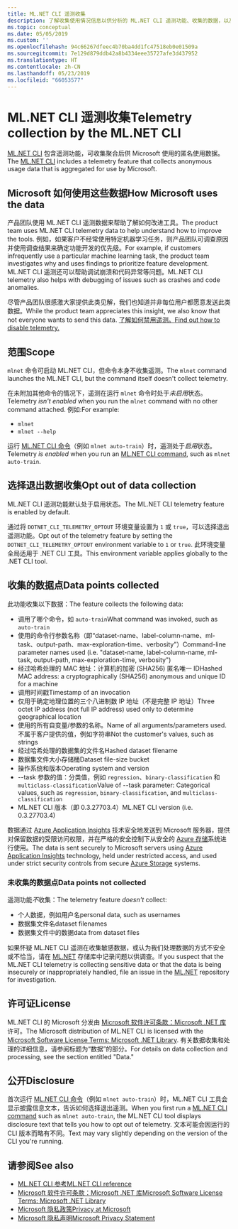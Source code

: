 ```yaml
---
title: ML.NET CLI 遥测收集
description: 了解收集使用情况信息以供分析的 ML.NET CLI 遥测功能、收集的数据，以及如何禁用遥测。 此外，还可以找到 .NET 许可协议的链接以及有关 Microsoft GDPR 合规性的信息。
ms.topic: conceptual
ms.date: 05/05/2019
ms.custom: ''
ms.openlocfilehash: 94c66267dfeec4b70ba4dd1fc47518eb0e01509a
ms.sourcegitcommit: 7e129d879ddb42a8b4334eee35727afe3d437952
ms.translationtype: HT
ms.contentlocale: zh-CN
ms.lasthandoff: 05/23/2019
ms.locfileid: "66053577"
---
```

# <a name="telemetry-collection-by-the-mlnet-cli"></a><span data-ttu-id="4e950-104">ML.NET CLI 遥测收集</span><span class="sxs-lookup"><span data-stu-id="4e950-104">Telemetry collection by the ML.NET CLI</span></span>

<span data-ttu-id="4e950-105">[ML.NET CLI](http://aka.ms/mlnet-cli) 包含遥测功能，可收集聚合后供 Microsoft 使用的匿名使用数据。</span><span class="sxs-lookup"><span data-stu-id="4e950-105">The [ML.NET CLI](http://aka.ms/mlnet-cli) includes a telemetry feature that collects anonymous usage data that is aggregated for use by Microsoft.</span></span>

## <a name="how-microsoft-uses-the-data"></a><span data-ttu-id="4e950-106">Microsoft 如何使用这些数据</span><span class="sxs-lookup"><span data-stu-id="4e950-106">How Microsoft uses the data</span></span>

<span data-ttu-id="4e950-107">产品团队使用 ML.NET CLI 遥测数据来帮助了解如何改进工具。</span><span class="sxs-lookup"><span data-stu-id="4e950-107">The product team uses ML.NET CLI telemetry data to help understand how to improve the tools.</span></span> <span data-ttu-id="4e950-108">例如，如果客户不经常使用特定机器学习任务，则产品团队可调查原因并使用调查结果来确定功能开发的优先级。</span><span class="sxs-lookup"><span data-stu-id="4e950-108">For example, if customers infrequently use a particular machine learning task, the product team investigates why and uses findings to prioritize feature development.</span></span> <span data-ttu-id="4e950-109">ML.NET CLI 遥测还可以帮助调试崩溃和代码异常等问题。</span><span class="sxs-lookup"><span data-stu-id="4e950-109">ML.NET CLI telemetry also helps with debugging of issues such as crashes and code anomalies.</span></span> 

<span data-ttu-id="4e950-110">尽管产品团队很感激大家提供此类见解，我们也知道并非每位用户都愿意发送此类数据。</span><span class="sxs-lookup"><span data-stu-id="4e950-110">While the product team appreciates this insight, we also know that not everyone wants to send this data.</span></span> [<span data-ttu-id="4e950-111">了解如何禁用遥测。</span><span class="sxs-lookup"><span data-stu-id="4e950-111">Find out how to disable telemetry.</span></span>](#opt-out-of-data-collection)

## <a name="scope"></a><span data-ttu-id="4e950-112">范围</span><span class="sxs-lookup"><span data-stu-id="4e950-112">Scope</span></span>

<span data-ttu-id="4e950-113">`mlnet` 命令可启动 ML.NET CLI，但命令本身不收集遥测。</span><span class="sxs-lookup"><span data-stu-id="4e950-113">The `mlnet` command launches the ML.NET CLI, but the command itself doesn't collect telemetry.</span></span>

<span data-ttu-id="4e950-114">在未附加其他命令的情况下，遥测在运行 `mlnet` 命令时处于*未启用*状态。</span><span class="sxs-lookup"><span data-stu-id="4e950-114">Telemetry *isn't enabled* when you run the `mlnet` command with no other command attached.</span></span> <span data-ttu-id="4e950-115">例如:</span><span class="sxs-lookup"><span data-stu-id="4e950-115">For example:</span></span>

- `mlnet`
- `mlnet --help`

<span data-ttu-id="4e950-116">运行 [ML.NET CLI 命令](../reference/ml-net-cli-reference.md)（例如 `mlnet auto-train`）时，遥测处于*启用*状态。</span><span class="sxs-lookup"><span data-stu-id="4e950-116">Telemetry *is enabled* when you run an [ML.NET CLI command](../reference/ml-net-cli-reference.md), such as `mlnet auto-train`.</span></span>

## <a name="opt-out-of-data-collection"></a><span data-ttu-id="4e950-117">选择退出数据收集</span><span class="sxs-lookup"><span data-stu-id="4e950-117">Opt out of data collection</span></span>

<span data-ttu-id="4e950-118">ML.NET CLI 遥测功能默认处于启用状态。</span><span class="sxs-lookup"><span data-stu-id="4e950-118">The ML.NET CLI telemetry feature is enabled by default.</span></span>

<span data-ttu-id="4e950-119">通过将 `DOTNET_CLI_TELEMETRY_OPTOUT` 环境变量设置为 `1` 或 `true`，可以选择退出遥测功能。</span><span class="sxs-lookup"><span data-stu-id="4e950-119">Opt out of the telemetry feature by setting the `DOTNET_CLI_TELEMETRY_OPTOUT` environment variable to `1` or `true`.</span></span> <span data-ttu-id="4e950-120">此环境变量全局适用于 .NET CLI 工具。</span><span class="sxs-lookup"><span data-stu-id="4e950-120">This environment variable applies globally to the .NET CLI tool.</span></span>

## <a name="data-points-collected"></a><span data-ttu-id="4e950-121">收集的数据点</span><span class="sxs-lookup"><span data-stu-id="4e950-121">Data points collected</span></span>

<span data-ttu-id="4e950-122">此功能收集以下数据：</span><span class="sxs-lookup"><span data-stu-id="4e950-122">The feature collects the following data:</span></span>

- <span data-ttu-id="4e950-123">调用了哪个命令，如 `auto-train`</span><span class="sxs-lookup"><span data-stu-id="4e950-123">What command was invoked, such as `auto-train`</span></span>
- <span data-ttu-id="4e950-124">使用的命令行参数名称（即“dataset-name、label-column-name、ml-task、output-path、max-exploration-time、verbosity”）</span><span class="sxs-lookup"><span data-stu-id="4e950-124">Command-line parameter names used (i.e. "dataset-name, label-column-name, ml-task, output-path, max-exploration-time, verbosity")</span></span>
- <span data-ttu-id="4e950-125">经过哈希处理的 MAC 地址：计算机的加密 (SHA256) 匿名唯一 ID</span><span class="sxs-lookup"><span data-stu-id="4e950-125">Hashed MAC address: a cryptographically (SHA256) anonymous and unique ID for a machine</span></span>
- <span data-ttu-id="4e950-126">调用时间戳</span><span class="sxs-lookup"><span data-stu-id="4e950-126">Timestamp of an invocation</span></span>
- <span data-ttu-id="4e950-127">仅用于确定地理位置的三个八进制数 IP 地址（不是完整 IP 地址）</span><span class="sxs-lookup"><span data-stu-id="4e950-127">Three octet IP address (not full IP address) used only to determine geographical location</span></span>
- <span data-ttu-id="4e950-128">使用的所有自变量/参数的名称。</span><span class="sxs-lookup"><span data-stu-id="4e950-128">Name of all arguments/parameters used.</span></span> <span data-ttu-id="4e950-129">不属于客户提供的值，例如字符串</span><span class="sxs-lookup"><span data-stu-id="4e950-129">Not the customer's values, such as strings</span></span>
- <span data-ttu-id="4e950-130">经过哈希处理的数据集的文件名</span><span class="sxs-lookup"><span data-stu-id="4e950-130">Hashed dataset filename</span></span>
- <span data-ttu-id="4e950-131">数据集文件大小存储桶</span><span class="sxs-lookup"><span data-stu-id="4e950-131">Dataset file-size bucket</span></span>
- <span data-ttu-id="4e950-132">操作系统和版本</span><span class="sxs-lookup"><span data-stu-id="4e950-132">Operating system and version</span></span>
- <span data-ttu-id="4e950-133">--task 参数的值：分类值，例如 `regression`、`binary-classification` 和 `multiclass-classification`</span><span class="sxs-lookup"><span data-stu-id="4e950-133">Value of --task parameter: Categorical values, such as `regression`, `binary-classification`, and `multiclass-classification`</span></span>
- <span data-ttu-id="4e950-134">ML.NET CLI 版本（即 0.3.27703.4）</span><span class="sxs-lookup"><span data-stu-id="4e950-134">ML.NET CLI version (i.e. 0.3.27703.4)</span></span>

<span data-ttu-id="4e950-135">数据通过 [Azure Application Insights](https://azure.microsoft.com/services/application-insights/) 技术安全地发送到 Microsoft 服务器，提供对保留数据的受限访问权限，并在严格的安全控制下从安全的 [Azure 存储](https://azure.microsoft.com/services/storage/)系统进行使用。</span><span class="sxs-lookup"><span data-stu-id="4e950-135">The data is sent securely to Microsoft servers using [Azure Application Insights](https://azure.microsoft.com/services/application-insights/) technology, held under restricted access, and used under strict security controls from secure [Azure Storage](https://azure.microsoft.com/services/storage/) systems.</span></span>

### <a name="data-points-not-collected"></a><span data-ttu-id="4e950-136">未收集的数据点</span><span class="sxs-lookup"><span data-stu-id="4e950-136">Data points not collected</span></span>
<span data-ttu-id="4e950-137">遥测功能*不*收集：</span><span class="sxs-lookup"><span data-stu-id="4e950-137">The telemetry feature *doesn't* collect:</span></span>
- <span data-ttu-id="4e950-138">个人数据，例如用户名</span><span class="sxs-lookup"><span data-stu-id="4e950-138">personal data, such as usernames</span></span>
- <span data-ttu-id="4e950-139">数据集文件名</span><span class="sxs-lookup"><span data-stu-id="4e950-139">dataset filenames</span></span>
- <span data-ttu-id="4e950-140">数据集文件中的数据</span><span class="sxs-lookup"><span data-stu-id="4e950-140">data from dataset files</span></span>

<span data-ttu-id="4e950-141">如果怀疑 ML.NET CLI 遥测在收集敏感数据，或认为我们处理数据的方式不安全或不恰当，请在 [ML.NET](https://github.com/dotnet/machinelearning) 存储库中记录问题以供调查。</span><span class="sxs-lookup"><span data-stu-id="4e950-141">If you suspect that the ML.NET CLI telemetry is collecting sensitive data or that the data is being insecurely or inappropriately handled, file an issue in the [ML.NET](https://github.com/dotnet/machinelearning) repository for investigation.</span></span>

## <a name="license"></a><span data-ttu-id="4e950-142">许可证</span><span class="sxs-lookup"><span data-stu-id="4e950-142">License</span></span>

<span data-ttu-id="4e950-143">ML.NET CLI 的 Microsoft 分发由 [Microsoft 软件许可条款：Microsoft .NET 库](https://aka.ms/dotnet-core-eula)许可。</span><span class="sxs-lookup"><span data-stu-id="4e950-143">The Microsoft distribution of ML.NET CLI is licensed with the [Microsoft Software License Terms: Microsoft .NET Library](https://aka.ms/dotnet-core-eula).</span></span> <span data-ttu-id="4e950-144">有关数据收集和处理的详细信息，请参阅标题为“数据”的部分。</span><span class="sxs-lookup"><span data-stu-id="4e950-144">For details on data collection and processing, see the section entitled "Data."</span></span>

## <a name="disclosure"></a><span data-ttu-id="4e950-145">公开</span><span class="sxs-lookup"><span data-stu-id="4e950-145">Disclosure</span></span>

<span data-ttu-id="4e950-146">首次运行 [ML.NET CLI 命令](../reference/ml-net-cli-reference.md)（例如 `mlnet auto-train`）时，ML.NET CLI 工具会显示披露信息文本，告诉如何选择退出遥测。</span><span class="sxs-lookup"><span data-stu-id="4e950-146">When you first run a [ML.NET CLI command](../reference/ml-net-cli-reference.md) such as `mlnet auto-train`, the ML.NET CLI tool displays disclosure text that tells you how to opt out of telemetry.</span></span> <span data-ttu-id="4e950-147">文本可能会因运行的 CLI 版本而略有不同。</span><span class="sxs-lookup"><span data-stu-id="4e950-147">Text may vary slightly depending on the version of the CLI you're running.</span></span>

## <a name="see-also"></a><span data-ttu-id="4e950-148">请参阅</span><span class="sxs-lookup"><span data-stu-id="4e950-148">See also</span></span>
- [<span data-ttu-id="4e950-149">ML.NET CLI 参考</span><span class="sxs-lookup"><span data-stu-id="4e950-149">ML.NET CLI reference</span></span>](../reference/ml-net-cli-reference.md)
- [<span data-ttu-id="4e950-150">Microsoft 软件许可条款：Microsoft .NET 库</span><span class="sxs-lookup"><span data-stu-id="4e950-150">Microsoft Software License Terms: Microsoft .NET Library</span></span>](https://aka.ms/dotnet-core-eula)
- [<span data-ttu-id="4e950-151">Microsoft 隐私政策</span><span class="sxs-lookup"><span data-stu-id="4e950-151">Privacy at Microsoft</span></span>](https://www.microsoft.com/trustcenter/privacy/)
- [<span data-ttu-id="4e950-152">Microsoft 隐私声明</span><span class="sxs-lookup"><span data-stu-id="4e950-152">Microsoft Privacy Statement</span></span>](https://privacy.microsoft.com/privacystatement)
